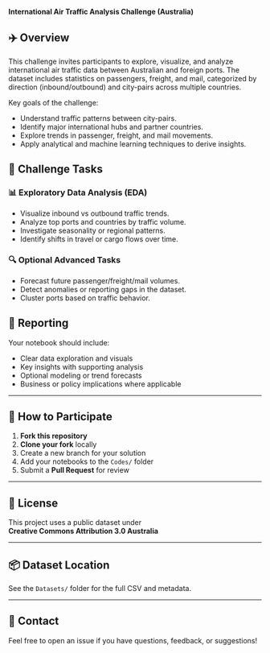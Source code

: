 **International Air Traffic Analysis Challenge (Australia)**

## ✈️ Overview

This challenge invites participants to explore, visualize, and analyze international air traffic data between Australian and foreign ports. The dataset includes statistics on passengers, freight, and mail, categorized by direction (inbound/outbound) and city-pairs across multiple countries.

Key goals of the challenge:

- Understand traffic patterns between city-pairs.
- Identify major international hubs and partner countries.
- Explore trends in passenger, freight, and mail movements.
- Apply analytical and machine learning techniques to derive insights.

## 📌 Challenge Tasks

### 📊 Exploratory Data Analysis (EDA)

- Visualize inbound vs outbound traffic trends.
- Analyze top ports and countries by traffic volume.
- Investigate seasonality or regional patterns.
- Identify shifts in travel or cargo flows over time.

### 🔍 Optional Advanced Tasks

- Forecast future passenger/freight/mail volumes.
- Detect anomalies or reporting gaps in the dataset.
- Cluster ports based on traffic behavior.

## 📝 Reporting

Your notebook should include:

- Clear data exploration and visuals
- Key insights with supporting analysis
- Optional modeling or trend forecasts
- Business or policy implications where applicable

---

## 🚀 How to Participate

1. **Fork this repository**  
2. **Clone your fork** locally  
3. Create a new branch for your solution  
4. Add your notebooks to the `Codes/` folder  
5. Submit a **Pull Request** for review

---

## 📜 License

This project uses a public dataset under  
**Creative Commons Attribution 3.0 Australia**

---

## 📦 Dataset Location

See the `Datasets/` folder for the full CSV and metadata.

---

## 🤝 Contact

Feel free to open an issue if you have questions, feedback, or suggestions!


